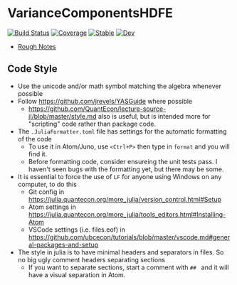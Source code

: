 # VarianceComponentsHDFE

[![Build Status](https://github.com/jlperla/VarianceComponentsHDFE.jl/workflows/CI/badge.svg)](https://github.com/jlperla/VarianceComponentsHDFE.jl/actions)
[![Coverage](https://codecov.io/gh/jlperla/VarianceComponentsHDFE.jl/branch/master/graph/badge.svg)](https://codecov.io/gh/jlperla/VarianceComponentsHDFE.jl)
[![Stable](https://img.shields.io/badge/docs-stable-blue.svg)](https://jlperla.github.io/VarianceComponentsHDFE.jl/stable)
[![Dev](https://img.shields.io/badge/docs-dev-blue.svg)](https://jlperla.github.io/VarianceComponentsHDFE.jl/dev)


- [Rough Notes](https://github.com/jlperla/VarianceComponentsHDFE.jl/blob/gh_actions_builds/rough_notes.pdf)

## Code Style
- Use the unicode and/or math symbol matching the algebra whenever possible
- Follow https://github.com/jrevels/YASGuide where possible
    - https://github.com/QuantEcon/lecture-source-jl/blob/master/style.md also is useful, but is intended more for "scripting" code rather than package code.
- The `.JuliaFormatter.toml` file has settings for the automatic formatting of the code
  - To use it in Atom/Juno, use `<Ctrl+P>` then type in `format` and you will find it.
  - Before formatting code, consider ensureing the unit tests pass.  I haven't seen bugs with the formatting yet, but there may be some.
- It is essential to force the use of `LF` for anyone using Windows on any computer, to do this
  - Git config in https://julia.quantecon.org/more_julia/version_control.html#Setup
  - Atom settings in https://julia.quantecon.org/more_julia/tools_editors.html#Installing-Atom
  - VSCode settings (i.e. files.eof) in https://github.com/ubcecon/tutorials/blob/master/vscode.md#general-packages-and-setup
- The style in julia is to have minimal headers and separators in files.  So no big ugly comment headers separating sections
  - If you want to separate sections, start a comment with `## ` and it will have a visual separation in Atom.
